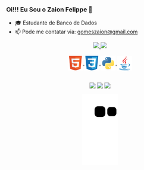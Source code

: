 ### Oi!!! Eu Sou o Zaion Felippe 👋
- 🎓 Estudante de Banco de Dados 
- 📫 Pode me contatar via: gomeszaion@gmail.com


<div align="center">
  <a href="https://github.com/ZaionKun">
  <img height="180em" src="https://github-readme-stats.vercel.app/api?username=ZaionKun&show_icons=true&theme=tokyonight&include_all_commits=true&count_private=true"/>
  <img height="180em" src="https://github-readme-stats.vercel.app/api/top-langs/?username=ZaionKun&layout=compact&langs_count=7&theme=tokyonight"/>
</div>
<div  align="center"> 
<div style="display: inline_block"><br>
  <img align="center" alt="Zaion-HTML" height="40" width="40" src="https://raw.githubusercontent.com/devicons/devicon/master/icons/html5/html5-original.svg">
  <img align="center" alt="Zaion-CSS" height="40" width="40" src="https://raw.githubusercontent.com/devicons/devicon/master/icons/css3/css3-original.svg">
  <img align="center" alt="Zaion-Python" height="40" width="40" src="https://raw.githubusercontent.com/devicons/devicon/master/icons/python/python-original.svg">
  <img align="center" alt="Zaion-Java" height="40" width="40" src="https://raw.githubusercontent.com/devicons/devicon/master/icons/java/java-original.svg">

</div>
  
  ##
 
<div> 
  <a href="https://www.instagram.com/zaion_felippe/" target="_blank"><img align="center" src="https://img.shields.io/badge/-Instagram-%23E4405F?style=for-the-badge&logo=instagram&logoColor=white" target="_blank"></a>
  <a href = "gomeszaion@gmail.com"><img align="center" src="https://img.shields.io/badge/Gmail-D14836?style=for-the-badge&logo=gmail&logoColor=white" target="_blank"></a>
  <a href = "https://gitlab.com/gomeszaion"><img align="center" src="https://img.shields.io/badge/GitLab-330F63?style=for-the-badge&logo=gitlab&logoColor=white" target="_blank"></a>
 
   ![Snake animation](https://github.com/ZaionKun/ZaionKun/blob/output/github-contribution-grid-snake.svg)
</div>   

